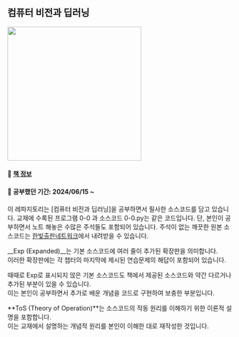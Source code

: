 ## 컴퓨터 비전과 딥러닝
<img src="https://contents.kyobobook.co.kr/sih/fit-in/458x0/pdt/9791156645481.jpg" height="300">   

#### 📘 [책 정보](https://product.kyobobook.co.kr/detail/S000200616653)
#### 📖 공부했던 기간: 2024/06/15 ~

이 레파지토리는 [컴퓨터 비전과 딥러닝]을 공부하면서 필사한 소스코드를 담고 있습니다.
교재에 수록된 프로그램 0-0 과 소스코드 0-0.py는 같은 코드입니다.
단, 본인이 공부하면서 노트 해놓은 수많은 주석들도 포함되어 있습니다.
주석이 없는 깨끗한 원본 소스코드는 [한빛출판네트워크](https://www.hanbit.co.kr/src/4548)에서 내려받을 수 있습니다. 

__Exp (Expanded)__는 기본 소스코드에 여러 줄이 추가된 확장판을 의미합니다.   
이러한 확장판에는 각 챕터의 마지막에 제시된 연습문제의 해답이 포함되어 있습니다.

때때로 Exp로 표시되지 않은 기본 소스코드도 책에서 제공된 소스코드와 약간 다르거나 추가된 부분이 있을 수 있습니다.   
이는 본인이 공부하면서 추가로 배운 개념을 코드로 구현하여 보충한 부분입니다.

**ToS (Theory of Operation)**는 소스코드의 작동 원리를 이해하기 위한 이론적 설명을 포함합니다.   
이는 교재에서 설명하는 개념적 원리를 본인이 이해한 대로 재작성한 것입니다.

